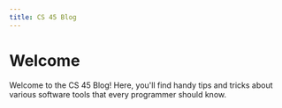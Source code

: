 ```yaml
---
title: CS 45 Blog
---
```


# Welcome

Welcome to the CS 45 Blog! Here, you'll find handy tips and tricks about
various software tools that every programmer should know.
